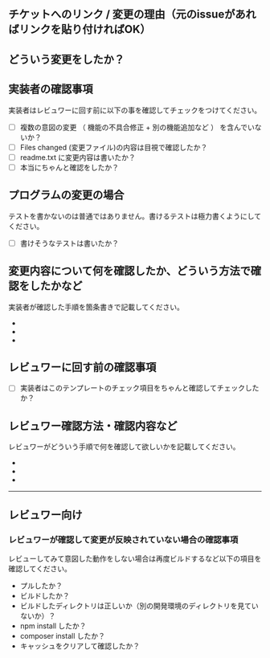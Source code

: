 ## チケットへのリンク / 変更の理由（元のissueがあればリンクを貼り付ければOK）


## どういう変更をしたか？

<!-- [ このプルリクで変更した事を記載してください ] -->


## 実装者の確認事項

実装者はレビュワーに回す前に以下の事を確認してチェックをつけてください。

- [ ] 複数の意図の変更 （ 機能の不具合修正 + 別の機能追加など ） を含んでいないか？
- [ ] Files changed (変更ファイル)の内容は目視で確認したか？
- [ ] readme.txt に変更内容は書いたか？
- [ ] 本当にちゃんと確認をしたか？

## プログラムの変更の場合

テストを書かないのは普通ではありません。書けるテストは極力書くようにしてください。

- [ ] 書けそうなテストは書いたか？

## 変更内容について何を確認したか、どういう方法で確認をしたかなど

実装者が確認した手順を箇条書きで記載してください。

*
*
*

## レビュワーに回す前の確認事項

- [ ] 実装者はこのテンプレートのチェック項目をちゃんと確認してチェックしたか？

## レビュワー確認方法・確認内容など

レビュワーがどういう手順で何を確認して欲しいかを記載してください。

*
*
*

---

## レビュワー向け

### レビュワーが確認して変更が反映されていない場合の確認事項

レビューしてみて意図した動作をしない場合は再度ビルドするなど以下の項目を確認してください。

* プルしたか？
* ビルドしたか？
* ビルドしたディレクトリは正しいか（別の開発環境のディレクトリを見ていないか）？
* npm install したか？
* composer install したか？
* キャッシュをクリアして確認したか？
